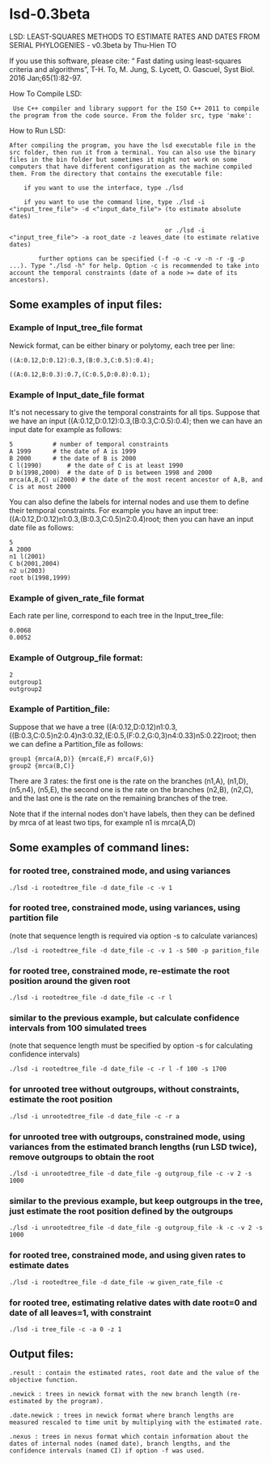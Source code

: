 # lsd-0.3beta
LSD: LEAST-SQUARES METHODS TO ESTIMATE RATES AND DATES FROM SERIAL PHYLOGENIES - v0.3beta by Thu-Hien TO

If you use this software, please cite: “ Fast dating using least-squares criteria and algorithms”, T-H. To, M. Jung, S. Lycett, O. Gascuel, Syst Biol. 2016 Jan;65(1):82-97.


How To Compile LSD:

     Use C++ compiler and library support for the ISO C++ 2011 to compile the program from the code source. From the folder src, type 'make':
     
How to Run LSD:

	After compiling the program, you have the lsd executable file in the src folder, then run it from a terminal. You can also use the binary files in the bin folder but sometimes it might not work on some computers that have different configuration as the machine compiled them. From the directory that contains the executable file:
	
		if you want to use the interface, type ./lsd
		
		if you want to use the command line, type ./lsd -i <"input_tree_file"> -d <"input_date_file"> (to estimate absolute dates)
		
		                                       or ./lsd -i <"input_tree_file"> -a root_date -z leaves_date (to estimate relative dates)
		                                       
			further options can be specified (-f -o -c -v -n -r -g -p ...). Type "./lsd -h" for help. Option -c is recommended to take into account the temporal constraints (date of a node >= date of its ancestors).

## Some examples of input files:


### Example of Input_tree_file format 

Newick format, can be either binary or polytomy, each tree per line:

    ((A:0.12,D:0.12):0.3,(B:0.3,C:0.5):0.4);

    ((A:0.12,B:0.3):0.7,(C:0.5,D:0.8):0.1);

### Example of Input_date_file format 

It's not necessary to give the temporal constraints for all tips. Suppose that we have an input ((A:0.12,D:0.12):0.3,(B:0.3,C:0.5):0.4); then we can have an input date for example as follows:

    5			# number of temporal constraints
    A 1999		# the date of A is 1999
    B 2000		# the date of B is 2000
    C l(1990)		# the date of C is at least 1990
    D b(1998,2000)	# the date of D is between 1998 and 2000
    mrca(A,B,C) u(2000)	# the date of the most recent ancestor of A,B, and C is at most 2000
    
You can also define the labels for internal nodes and use them to define their temporal constraints. For example you have an input tree: ((A:0.12,D:0.12)n1:0.3,(B:0.3,C:0.5)n2:0.4)root; then you can have an input date file as follows:

    5
    A 2000
    n1 l(2001)
    C b(2001,2004)
    n2 u(2003)
    root b(1998,1999)

### Example of given_rate_file format 

Each rate per line, correspond to each tree in the Input_tree_file:

	0.0068	
	0.0052


### Example of Outgroup_file format:

	2
	outgroup1
	outgroup2

### Example of Partition_file: 

Suppose that we have a tree ((A:0.12,D:0.12)n1:0.3,((B:0.3,C:0.5)n2:0.4)n3:0.32,(E:0.5,(F:0.2,G:0,3)n4:0.33)n5:0.22)root; then we can define a Partition_file as follows:

    group1 {mrca(A,D)} {mrca(E,F) mrca(F,G)}
    group2 {mrca(B,C)}

There are 3 rates: the first one is the rate on the branches (n1,A), (n1,D), (n5,n4), (n5,E), the second one is the rate on the branches (n2,B), (n2,C), and the last one is the rate on the remaining branches of the tree. 

Note that if the internal nodes don't have labels, then they can be defined by mrca of at least two tips, for example n1 is mrca(A,D)

## Some examples of command lines:

### for rooted tree, constrained mode, and using variances

    ./lsd -i rootedtree_file -d date_file -c -v 1

### for rooted tree, constrained mode, using variances, using partition file 

(note that sequence length is required via option -s to calculate variances)

    ./lsd -i rootedtree_file -d date_file -c -v 1 -s 500 -p parition_file

### for rooted tree, constrained mode, re-estimate the root position around the given root

    ./lsd -i rootedtree_file -d date_file -c -r l

### similar to the previous example, but calculate confidence intervals from 100 simulated trees 

(note that sequence length must be specified by option -s for calculating confidence intervals)

    ./lsd -i rootedtree_file -d date_file -c -r l -f 100 -s 1700

### for unrooted tree without outgroups, without constraints, estimate the root position

    ./lsd -i unrootedtree_file -d date_file -c -r a

### for unrooted tree with outgroups, constrained mode, using variances from the estimated branch lengths (run LSD twice), remove outgroups to obtain the root

    ./lsd -i unrootedtree_file -d date_file -g outgroup_file -c -v 2 -s 1000

### similar to the previous example, but keep outgroups in the tree, just estimate the root position defined by the outgroups

    ./lsd -i unrootedtree_file -d date_file -g outgroup_file -k -c -v 2 -s 1000

### for rooted tree, constrained mode, and using given rates to estimate dates

    ./lsd -i rootedtree_file -d date_file -w given_rate_file -c 

### for rooted tree, estimating relative dates with date root=0 and date of all leaves=1, with constraint

    ./lsd -i tree_file -c -a 0 -z 1


## Output files: 

    .result : contain the estimated rates, root date and the value of the objective function.

    .newick : trees in newick format with the new branch length (re-estimated by the program).

    .date.newick : trees in newick format where branch lengths are measured rescaled to time unit by multiplying with the estimated rate. 

    .nexus : trees in nexus format which contain information about the dates of internal nodes (named date), branch lengths, and the confidence intervals (named CI) if option -f was used.
